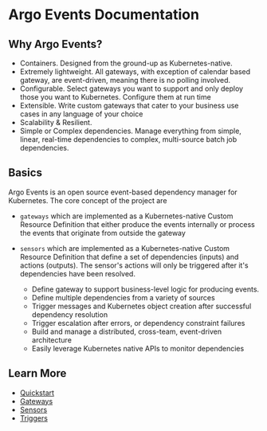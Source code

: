 # Argo Events Documentation

## Why Argo Events?
- Containers. Designed from the ground-up as Kubernetes-native.
- Extremely lightweight. All gateways, with exception of calendar based gateway, are event-driven, meaning there is no polling involved.
- Configurable. Select gateways you want to support and only deploy those you want to Kubernetes. Configure them at run time
- Extensible. Write custom gateways that cater to your business use cases in any language of your choice
- Scalability & Resilient.
- Simple or Complex dependencies. Manage everything from simple, linear, real-time dependencies to complex, multi-source batch job dependencies.

## Basics
Argo Events is an open source event-based dependency manager for Kubernetes. The core concept of the project are
 * `gateways` which are implemented as a Kubernetes-native Custom Resource Definition that either produce the events internally or process the events that originate from outside the gateway
    
 * `sensors` which are implemented as a Kubernetes-native Custom Resource Definition that define a set of dependencies 
 (inputs) and actions (outputs). The sensor's actions will only be triggered after it's dependencies have been resolved.
    - Define gateway to support business-level logic for producing events.
    - Define multiple dependencies from a variety of sources
    - Trigger messages and Kubernetes object creation after successful dependency resolution
    - Trigger escalation after errors, or dependency constraint failures
    - Build and manage a distributed, cross-team, event-driven architecture
    - Easily leverage Kubernetes native APIs to monitor dependencies

## Learn More
- [Quickstart](quickstart.md)
- [Gateways](gateway-guide.md)
- [Sensors](sensor-guide.md)
- [Triggers](trigger-guide.md)
